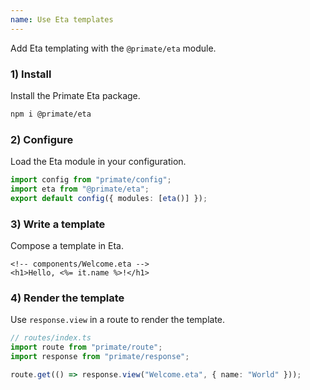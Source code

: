 ```yaml
---
name: Use Eta templates
---
```


Add Eta templating with the `@primate/eta` module.

### 1) Install

Install the Primate Eta package.

```sh
npm i @primate/eta
```

### 2) Configure

Load the Eta module in your configuration.

```ts
import config from "primate/config";
import eta from "@primate/eta";
export default config({ modules: [eta()] });
```

### 3) Write a template

Compose a template in Eta.

```eta
<!-- components/Welcome.eta -->
<h1>Hello, <%= it.name %>!</h1>
```

### 4) Render the template

Use `response.view` in a route to render the template.

```ts
// routes/index.ts
import route from "primate/route";
import response from "primate/response";

route.get(() => response.view("Welcome.eta", { name: "World" }));
```
